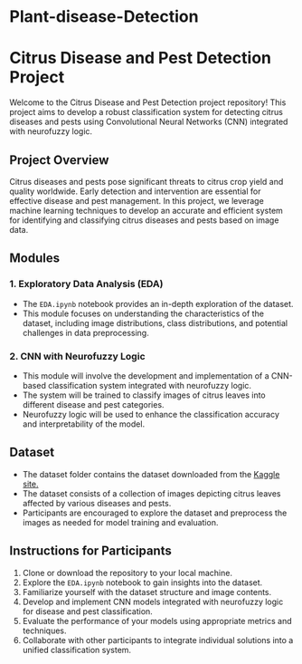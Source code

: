 # Plant-disease-Detection
# Citrus Disease and Pest Detection Project

Welcome to the Citrus Disease and Pest Detection project repository! This project aims to develop a robust classification system for detecting citrus diseases and pests using Convolutional Neural Networks (CNN) integrated with neurofuzzy logic.

## Project Overview

Citrus diseases and pests pose significant threats to citrus crop yield and quality worldwide. Early detection and intervention are essential for effective disease and pest management. In this project, we leverage machine learning techniques to develop an accurate and efficient system for identifying and classifying citrus diseases and pests based on image data.

## Modules

### 1. Exploratory Data Analysis (EDA)

- The `EDA.ipynb` notebook provides an in-depth exploration of the dataset.
- This module focuses on understanding the characteristics of the dataset, including image distributions, class distributions, and potential challenges in data preprocessing.

### 2. CNN with Neurofuzzy Logic

- This module will involve the development and implementation of a CNN-based classification system integrated with neurofuzzy logic.
- The system will be trained to classify images of citrus leaves into different disease and pest categories.
- Neurofuzzy logic will be used to enhance the classification accuracy and interpretability of the model.

## Dataset

- The dataset folder contains the dataset downloaded from the [Kaggle site.](https://www.kaggle.com/datasets/jonathansilva2020/dataset-for-classification-of-citrus-diseases)
- The dataset consists of a collection of images depicting citrus leaves affected by various diseases and pests.
- Participants are encouraged to explore the dataset and preprocess the images as needed for model training and evaluation.

## Instructions for Participants

1. Clone or download the repository to your local machine.
2. Explore the `EDA.ipynb` notebook to gain insights into the dataset.
3. Familiarize yourself with the dataset structure and image contents.
4. Develop and implement CNN models integrated with neurofuzzy logic for disease and pest classification.
5. Evaluate the performance of your models using appropriate metrics and techniques.
6. Collaborate with other participants to integrate individual solutions into a unified classification system.

